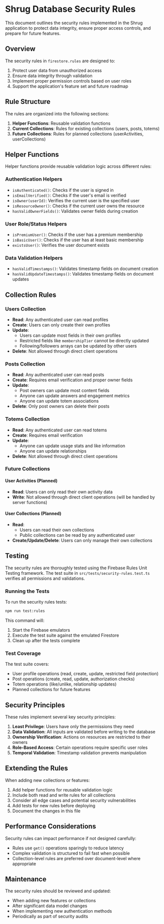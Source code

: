 # Shrug Database Security Rules

This document outlines the security rules implemented in the Shrug application to protect data integrity, ensure proper access controls, and prepare for future features.

## Overview

The security rules in `firestore.rules` are designed to:

1. Protect user data from unauthorized access
2. Ensure data integrity through validation
3. Implement proper permission controls based on user roles
4. Support the application's feature set and future roadmap

## Rule Structure

The rules are organized into the following sections:

1. **Helper Functions**: Reusable validation functions
2. **Current Collections**: Rules for existing collections (users, posts, totems)
3. **Future Collections**: Rules for planned collections (userActivities, userCollections)

## Helper Functions

Helper functions provide reusable validation logic across different rules:

### Authentication Helpers

- `isAuthenticated()`: Checks if the user is signed in
- `isEmailVerified()`: Checks if the user's email is verified
- `isOwner(userId)`: Verifies the current user is the specified user
- `isResourceOwner()`: Checks if the current user owns the resource
- `hasValidOwnerFields()`: Validates owner fields during creation

### User Role/Status Helpers

- `isPremiumUser()`: Checks if the user has a premium membership
- `isBasicUser()`: Checks if the user has at least basic membership
- `existsUser()`: Verifies the user document exists

### Data Validation Helpers

- `hasValidTimestamps()`: Validates timestamp fields on document creation
- `hasValidUpdateTimestamps()`: Validates timestamp fields on document updates

## Collection Rules

### Users Collection

- **Read**: Any authenticated user can read profiles
- **Create**: Users can only create their own profiles
- **Update**: 
  - Users can update most fields in their own profiles
  - Restricted fields like `membershipTier` cannot be directly updated
  - Following/followers arrays can be updated by other users
- **Delete**: Not allowed through direct client operations

### Posts Collection

- **Read**: Any authenticated user can read posts
- **Create**: Requires email verification and proper owner fields
- **Update**:
  - Post owners can update most content fields
  - Anyone can update answers and engagement metrics
  - Anyone can update totem associations
- **Delete**: Only post owners can delete their posts

### Totems Collection

- **Read**: Any authenticated user can read totems
- **Create**: Requires email verification
- **Update**:
  - Anyone can update usage stats and like information
  - Anyone can update relationships
- **Delete**: Not allowed through direct client operations

### Future Collections

#### User Activities (Planned)

- **Read**: Users can only read their own activity data
- **Write**: Not allowed through direct client operations (will be handled by server functions)

#### User Collections (Planned)

- **Read**: 
  - Users can read their own collections
  - Public collections can be read by any authenticated user
- **Create/Update/Delete**: Users can only manage their own collections

## Testing

The security rules are thoroughly tested using the Firebase Rules Unit Testing framework. The test suite in `src/tests/security-rules.test.ts` verifies all permissions and validations.

### Running the Tests

To run the security rules tests:

```bash
npm run test:rules
```

This command will:
1. Start the Firebase emulators
2. Execute the test suite against the emulated Firestore
3. Clean up after the tests complete

### Test Coverage

The test suite covers:

- User profile operations (read, create, update, restricted field protection)
- Post operations (create, read, update, authorization checks)
- Totem operations (like/unlike, relationship updates)
- Planned collections for future features

## Security Principles

These rules implement several key security principles:

1. **Least Privilege**: Users have only the permissions they need
2. **Data Validation**: All inputs are validated before writing to the database
3. **Ownership Verification**: Actions on resources are restricted to their owners
4. **Role-Based Access**: Certain operations require specific user roles
5. **Temporal Validation**: Timestamp validation prevents manipulation

## Extending the Rules

When adding new collections or features:

1. Add helper functions for reusable validation logic
2. Include both read and write rules for all collections
3. Consider all edge cases and potential security vulnerabilities
4. Add tests for new rules before deploying
5. Document the changes in this file

## Performance Considerations

Security rules can impact performance if not designed carefully:

- Rules use `get()` operations sparingly to reduce latency
- Complex validation is structured to fail fast when possible
- Collection-level rules are preferred over document-level where appropriate

## Maintenance

The security rules should be reviewed and updated:

- When adding new features or collections
- After significant data model changes
- When implementing new authentication methods
- Periodically as part of security audits 